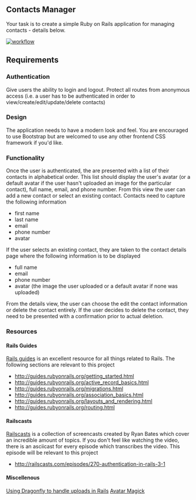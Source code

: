 ## Contacts Manager

Your task is to create a simple Ruby on Rails application for managing contacts - details below.

[![workflow](https://docs.google.com/file/d/0Bx2U6jDtNdGPd3BUZWlkR1I5M1k/preview)](https://docs.google.com/file/d/0Bx2U6jDtNdGPd3BUZWlkR1I5M1k/edit)

## Requirements

### Authentication

Give users the ability to login and logout. Protect all routes from anonymous access (i.e. a user has to be authenticated in order to view/create/edit/update/delete contacts)

### Design

The application needs to have a modern look and feel. You are encouraged to use Bootstrap but are welcomed to use any other frontend CSS framework if you'd like.

### Functionality

Once the user is authenticated, the are presented with a list of their contacts in alphabetical order. This list should display the user's avatar (or a default avatar if the user hasn't uploaded an image for the particular contact), full name, email, and phone number. From this view the user can add a new contact or select an existing contact. Contacts need to capture the following information

- first name
- last name
- email
- phone number
- avatar

If the user selects an existing contact, they are taken to the contact details page where the following information is to be displayed

- full name
- email
- phone number
- avatar (the image the user uploaded or a default avatar if none was uploaded)

From the details view, the user can choose the edit the contact information or delete the contact entirely. If the user decides to delete the contact, they need to be presented with a confirmation prior to actual deletion.

### Resources

#### Rails Guides

[Rails guides](http://guides.rubyonrails.org/) is an excellent resource for all things related to Rails. The following sections are relevant to this project

- http://guides.rubyonrails.org/getting_started.html
- http://guides.rubyonrails.org/active_record_basics.html
- http://guides.rubyonrails.org/migrations.html
- http://guides.rubyonrails.org/association_basics.html
- http://guides.rubyonrails.org/layouts_and_rendering.html
- http://guides.rubyonrails.org/routing.html

#### Railscasts

[Railscasts](http://railscasts.com/) is a collection of screencasts created by Ryan Bates which cover an incredible amount of topics. If you don't feel like watching the video, there is an asciicast for every episode which transcribes the video. This episode will be relevant to this project

- http://railscasts.com/episodes/270-authentication-in-rails-3-1


#### Miscellenous

[Using Dragonfly to handle uploads in Rails](http://markevans.github.io/dragonfly/rails/)
[Avatar Magick](https://github.com/bjedrocha/avatar_magick)
